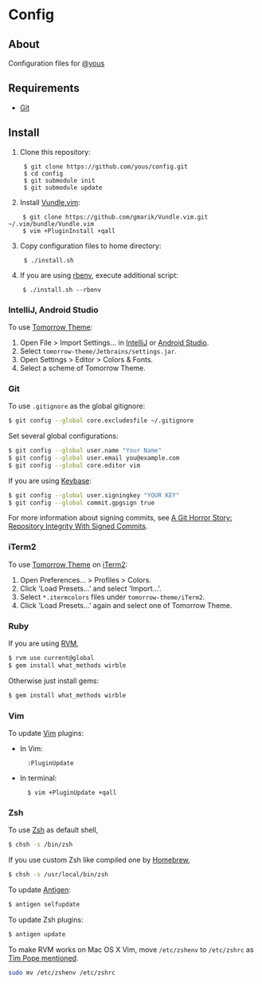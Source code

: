 # Config

## About

Configuration files for [@yous](https://github.com/yous)

## Requirements

- [Git][]

[Git]: http://git-scm.com

## Install

1. Clone this repository:

        $ git clone https://github.com/yous/config.git
        $ cd config
        $ git submodule init
        $ git submodule update

2. Install [Vundle.vim][]:

[Vundle.vim]: https://github.com/gmarik/Vundle.vim

        $ git clone https://github.com/gmarik/Vundle.vim.git ~/.vim/bundle/Vundle.vim
        $ vim +PluginInstall +qall

3. Copy configuration files to home directory:

        $ ./install.sh

4. If you are using [rbenv][], execute additional script:

[rbenv]: https://github.com/sstephenson/rbenv

        $ ./install.sh --rbenv

### IntelliJ, Android Studio

To use [Tomorrow Theme][]:

[Tomorrow Theme]: https://github.com/ChrisKempson/Tomorrow-Theme

1. Open File > Import Settings… in [IntelliJ][] or [Android Studio][].
2. Select `tomorrow-theme/Jetbrains/settings.jar`.
3. Open Settings > Editor > Colors & Fonts.
4. Select a scheme of Tomorrow Theme.

[IntelliJ]: http://www.jetbrains.com/idea/
[Android Studio]: http://developer.android.com/sdk/installing/studio.html

### Git

To use `.gitignore` as the global gitignore:

``` sh
$ git config --global core.excludesfile ~/.gitignore
```

Set several global configurations:

``` sh
$ git config --global user.name "Your Name"
$ git config --global user.email you@example.com
$ git config --global core.editor vim
```

If you are using [Keybase][]:

[Keybase]: https://keybase.io

``` sh
$ git config --global user.signingkey "YOUR KEY"
$ git config --global commit.gpgsign true
```

For more information about signing commits, see [A Git Horror Story: Repository Integrity With Signed Commits](http://mikegerwitz.com/papers/git-horror-story).

### iTerm2

To use [Tomorrow Theme][] on [iTerm2][]:

[iTerm2]: http://www.iterm2.com

1. Open Preferences… > Profiles > Colors.
2. Click 'Load Presets…' and select 'Import…'.
3. Select `*.itermcolors` files under `tomorrow-theme/iTerm2`.
4. Click 'Load Presets…' again and select one of Tomorrow Theme.

### Ruby

If you are using [RVM][],

[RVM]: http://rvm.io

``` sh
$ rvm use current@global
$ gem install what_methods wirble
```

Otherwise just install gems:

``` sh
$ gem install what_methods wirble
```

### Vim

To update [Vim][] plugins:

- In Vim:

        :PluginUpdate

[Vim]: http://www.vim.org

- In terminal:

        $ vim +PluginUpdate +qall

### Zsh

To use [Zsh][] as default shell,

[Zsh]: http://www.zsh.org

``` sh
$ chsh -s /bin/zsh
```

If you use custom Zsh like compiled one by [Homebrew][],

[Homebrew]: http://brew.sh

``` sh
$ chsh -s /usr/local/bin/zsh
```

To update [Antigen][]:

[Antigen]: http://antigen.sharats.me

``` sh
$ antigen selfupdate
```

To update Zsh plugins:

``` sh
$ antigen update
```

To make RVM works on Mac OS X Vim, move `/etc/zshenv` to `/etc/zshrc` as [Tim Pope mentioned](https://github.com/tpope/vim-rvm#faq).

``` sh
sudo mv /etc/zshenv /etc/zshrc
```
